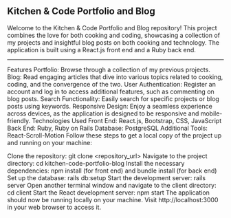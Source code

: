 Kitchen & Code Portfolio and Blog
----
Welcome to the Kitchen & Code Portfolio and Blog repository! This project combines the love for both cooking and coding, showcasing a collection of my projects and insightful blog posts on both cooking and technology. The application is built using a React.js front end and a Ruby back end.

----
Features
Portfolio: Browse through a collection of my previous projects.
Blog: Read engaging articles that dive into various topics related to cooking, coding, and the convergence of the two.
User Authentication: Register an account and log in to access additional features, such as commenting on blog posts.
Search Functionality: Easily search for specific projects or blog posts using keywords.
Responsive Design: Enjoy a seamless experience across devices, as the application is designed to be responsive and mobile-friendly.
Technologies Used
Front End: React.js, Bootstrap, CSS, JavaScript
Back End: Ruby, Ruby on Rails
Database: PostgreSQL
Additional Tools: React-Scroll-Motion
Follow these steps to get a local copy of the project up and running on your machine:

Clone the repository: git clone <repository_url>
Navigate to the project directory: cd kitchen-code-portfolio-blog
Install the necessary dependencies: npm install (for front end) and bundle install (for back end)
Set up the database: rails db:setup
Start the development server: rails server
Open another terminal window and navigate to the client directory: cd client
Start the React development server: npm start
The application should now be running locally on your machine. Visit http://localhost:3000 in your web browser to access it.